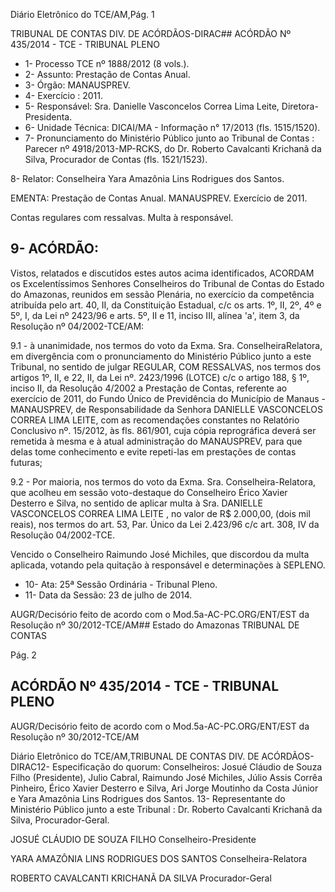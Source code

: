 Diário Eletrônico do TCE/AM,Pág. 1

TRIBUNAL DE CONTAS DIV. DE ACÓRDÃOS-DIRAC## ACÓRDÃO Nº 435/2014 - TCE - TRIBUNAL PLENO

- 1- Processo TCE nº 1888/2012 (8 vols.).
- 2- Assunto: Prestação de Contas Anual.
- 3- Órgão: MANAUSPREV.
- 4- Exercício : 2011.
- 5- Responsável: Sra. Danielle Vasconcelos Correa Lima Leite, Diretora-Presidenta.
- 6- Unidade Técnica: DICAI/MA - Informação n° 17/2013 (fls. 1515/1520).
- 7-  Pronunciamento  do  Ministério  Público  junto  ao  Tribunal  de  Contas :  Parecer  nº 4918/2013-MP-RCKS, do Dr. Roberto Cavalcanti Krichanã da Silva, Procurador de Contas (fls. 1521/1523).

8- Relator: Conselheira Yara Amazônia Lins Rodrigues dos Santos.

EMENTA: Prestação de Contas Anual. MANAUSPREV. Exercício de 2011.

Contas regulares com ressalvas. Multa à responsável.

## 9- ACÓRDÃO:

Vistos, relatados e discutidos estes autos acima identificados,  ACORDAM os Excelentíssimos  Senhores  Conselheiros do Tribunal de Contas do Estado do Amazonas, reunidos em sessão Plenária, no exercício da competência atribuída pelo  art. 40, II, da Constituição Estadual, c/c os arts. 1º, II, 2º, 4º e 5º, I, da Lei nº 2423/96 e arts. 5º, II e 11, inciso III, alínea 'a', item 3, da Resolução nº 04/2002-TCE/AM:

9.1  -  à  unanimidade, nos  termos  do  voto  da  Exma.  Sra.  ConselheiraRelatora, em divergência com  o  pronunciamento  do  Ministério  Público  junto  a  este Tribunal, no sentido de julgar REGULAR, COM RESSALVAS, nos termos dos artigos 1º, II,  e  22,  II,  da  Lei  nº.  2423/1996  (LOTCE) c/c o artigo 188, § 1º,  inciso II, da Resolução 4/2002  a  Prestação  de  Contas,  referente  ao  exercício  de  2011,  do  Fundo  Único  de Previdência do Município de Manaus - MANAUSPREV, de Responsabilidade da Senhora DANIELLE  VASCONCELOS CORREA LIMA LEITE, com as recomendações constantes no Relatório Conclusivo nº. 15/2012, às fls. 861/901, cuja cópia reprográfica deverá ser remetida  à  mesma  e  à  atual  administração  do  MANAUSPREV,  para  que  delas  tome conhecimento e evite repeti-las em prestações de contas futuras;

9.2 - Por maioria, nos termos do voto da Exma. Sra. Conselheira-Relatora, que acolheu em sessão voto-destaque do Conselheiro Érico  Xavier Desterro e Silva,  no sentido de  aplicar  multa à  Sra. DANIELLE VASCONCELOS CORREA LIMA LEITE , no valor de R$ 2.000,00, (dois mil reais), nos termos do art. 53, Par. Único da Lei 2.423/96 c/c art. 308, IV da Resolução 04/2002-TCE.

Vencido o Conselheiro Raimundo José Michiles, que discordou da multa aplicada, votando pela quitação à responsável e determinações à SEPLENO.

- 10- Ata: 25ª Sessão Ordinária - Tribunal Pleno.
- 11- Data da Sessão: 23 de julho de 2014.

AUGR/Decisório feito de acordo com o Mod.5a-AC-PC.ORG/ENT/EST da Resolução nº 30/2012-TCE/AM## Estado do Amazonas TRIBUNAL DE CONTAS

Pág. 2

## ACÓRDÃO Nº 435/2014 - TCE - TRIBUNAL PLENO

AUGR/Decisório feito de acordo com o Mod.5a-AC-PC.ORG/ENT/EST da Resolução nº 30/2012-TCE/AM

Diário Eletrônico do TCE/AM,TRIBUNAL DE CONTAS DIV. DE ACÓRDÃOS-DIRAC12- Especificação do quorum: Conselheiros: Josué Cláudio de Souza Filho (Presidente), Julio Cabral, Raimundo José Michiles, Júlio Assis Corrêa Pinheiro, Érico Xavier Desterro e Silva, Ari Jorge Moutinho da Costa Júnior e Yara Amazônia Lins Rodrigues dos Santos. 13- Representante do Ministério Público junto a este Tribunal : Dr. Roberto Cavalcanti Krichanã da Silva, Procurador-Geral.

JOSUÉ CLÁUDIO DE SOUZA FILHO Conselheiro-Presidente

YARA AMAZÔNIA LINS RODRIGUES DOS SANTOS Conselheira-Relatora

ROBERTO CAVALCANTI KRICHANÃ DA SILVA Procurador-Geral